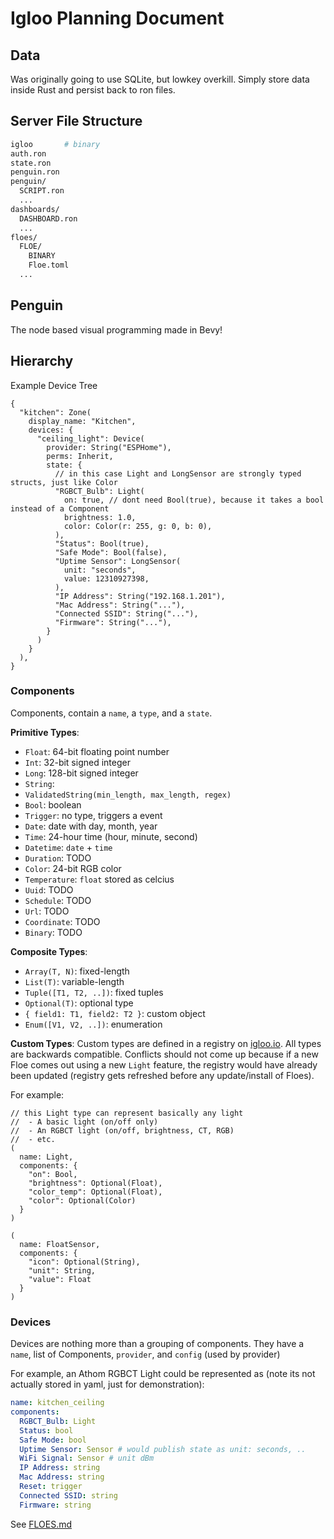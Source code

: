 # Igloo Planning Document

## Data

Was originally going to use SQLite, but lowkey overkill.
Simply store data inside Rust and persist back to ron files.


## Server File Structure
```bash
igloo       # binary
auth.ron
state.ron
penguin.ron
penguin/
  SCRIPT.ron
  ...
dashboards/
  DASHBOARD.ron
  ...
floes/
  FLOE/
    BINARY
    Floe.toml
  ...
```


## Penguin
The node based visual programming made in Bevy!

## Hierarchy

Example Device Tree
```ron
{
  "kitchen": Zone(
    display_name: "Kitchen",
    devices: {
      "ceiling_light": Device(
        provider: String("ESPHome"),
        perms: Inherit,
        state: {
          // in this case Light and LongSensor are strongly typed structs, just like Color
          "RGBCT_Bulb": Light(
            on: true, // dont need Bool(true), because it takes a bool instead of a Component
            brightness: 1.0,
            color: Color(r: 255, g: 0, b: 0),
          ),
          "Status": Bool(true),
          "Safe Mode": Bool(false),
          "Uptime Sensor": LongSensor(
            unit: "seconds",
            value: 12310927398,            
          ),
          "IP Address": String("192.168.1.201"),
          "Mac Address": String("..."),
          "Connected SSID": String("..."),
          "Firmware": String("..."),
        }
      )
    }
  ),
}
```



### Components

Components, contain a `name`, a `type`, and a `state`.

**Primitive Types**:
 - `Float`: 64-bit floating point number
 - `Int`: 32-bit signed integer
 - `Long`: 128-bit signed integer
 - `String`: 
 - `ValidatedString(min_length, max_length, regex)` 
 - `Bool`: boolean
 - `Trigger`: no type, triggers a event
 - `Date`: date with day, month, year
 - `Time`: 24-hour time (hour, minute, second)
 - `Datetime`: `date` + `time`
 - `Duration`: TODO
 - `Color`: 24-bit RGB color
 - `Temperature`: `float` stored as celcius
 - `Uuid`: TODO
 - `Schedule`: TODO
 - `Url`: TODO
 - `Coordinate`: TODO
 - `Binary`: TODO

**Composite Types**:
 - `Array(T, N)`: fixed-length
 - `List(T)`: variable-length
 - `Tuple([T1, T2, ..])`: fixed tuples
 - `Optional(T)`: optional type
 - `{ field1: T1, field2: T2 }`: custom object
 - `Enum([V1, V2, ..])`: enumeration

**Custom Types**:
Custom types are defined in a registry on [igloo.io](igloo.io).
All types are backwards compatible. Conflicts should not come up
because if a new Floe comes out using a new `Light` feature,
the registry would have already been updated (registry gets
refreshed before any update/install of Floes).

For example:

```ron
// this Light type can represent basically any light
//  - A basic light (on/off only)
//  - An RGBCT light (on/off, brightness, CT, RGB)
//  - etc.
(
  name: Light,
  components: {
    "on": Bool,
    "brightness": Optional(Float),
    "color_temp": Optional(Float),
    "color": Optional(Color)
  }
)
```

```ron
(
  name: FloatSensor,
  components: {
    "icon": Optional(String),
    "unit": String,
    "value": Float
  }
)
```


### Devices
Devices are nothing more than a grouping of components.
They have a `name`, list of Components, `provider`, and `config` (used by provider)

For example, an Athom RGBCT Light could be represented as
(note its not actually stored in yaml, just for demonstration):

```yaml
name: kitchen_ceiling
components:
  RGBCT_Bulb: Light
  Status: bool
  Safe Mode: bool
  Uptime Sensor: Sensor # would publish state as unit: seconds, ..
  WiFi Signal: Sensor # unit dBm
  IP Address: string
  Mac Address: string
  Reset: trigger
  Connected SSID: string
  Firmware: string
```

See [FLOES.md](FLOES.md)




